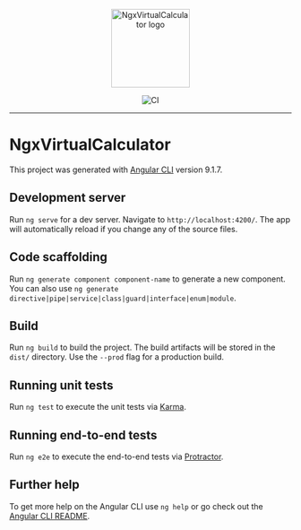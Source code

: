 <div align="center" >

<p align="center">
  <img width="140" height="140" src="https://github.com/willmaraujo/ngx-virtual-calculator/blob/master/assets/icon.png?raw=true"    alt="NgxVirtualCalculator logo"/>
  
  ![CI](https://github.com/willmaraujo/ngx-virtual-calculator/workflows/CI/badge.svg)
</p>
<hr />
</div>

# NgxVirtualCalculator  

This project was generated with [Angular CLI](https://github.com/angular/angular-cli) version 9.1.7.

## Development server

Run `ng serve` for a dev server. Navigate to `http://localhost:4200/`. The app will automatically reload if you change any of the source files.

## Code scaffolding

Run `ng generate component component-name` to generate a new component. You can also use `ng generate directive|pipe|service|class|guard|interface|enum|module`.

## Build

Run `ng build` to build the project. The build artifacts will be stored in the `dist/` directory. Use the `--prod` flag for a production build.

## Running unit tests

Run `ng test` to execute the unit tests via [Karma](https://karma-runner.github.io).

## Running end-to-end tests

Run `ng e2e` to execute the end-to-end tests via [Protractor](http://www.protractortest.org/).

## Further help

To get more help on the Angular CLI use `ng help` or go check out the [Angular CLI README](https://github.com/angular/angular-cli/blob/master/README.md).
